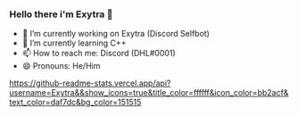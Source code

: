 ### Hello there i'm Exytra 👋

- 🔭 I’m currently working on Exytra (Discord Selfbot)
- 🌱 I’m currently learning C++
- 📫 How to reach me: Discord (DHL#0001)
- 😄 Pronouns: He/Him


https://github-readme-stats.vercel.app/api?username=Exytra&&show_icons=true&title_color=ffffff&icon_color=bb2acf&text_color=daf7dc&bg_color=151515
